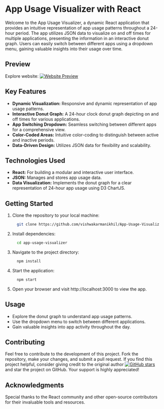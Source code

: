 # App Usage Visualizer with React

Welcome to the App Usage Visualizer, a dynamic React application that provides an intuitive representation of app usage patterns throughout a 24-hour period. The app utilizes JSON data to visualize on and off times for multiple applications, presenting the information in an interactive donut graph. Users can easily switch between different apps using a dropdown menu, gaining valuable insights into their usage over time.

## Preview
Explore website: [![Website Preview](https://img.shields.io/badge/Preview-website-blue)](https://mindpeerstask.qusere.com/)

## Key Features

- **Dynamic Visualization:** Responsive and dynamic representation of app usage patterns.
- **Interactive Donut Graph:** A 24-hour clock donut graph depicting on and off times for various applications.
- **App Switching Dropdown:** Seamless switching between different apps for a comprehensive view.
- **Color-Coded Areas:** Intuitive color-coding to distinguish between active and inactive periods.
- **Data-Driven Design:** Utilizes JSON data for flexibility and scalability.

## Technologies Used

- **React:** For building a modular and interactive user interface.
- **JSON:** Manages and stores app usage data.
- **Data Visualization:** Implements the donut graph for a clear representation of 24-hour app usage using D3 ChartJS.

## Getting Started

1. Clone the repository to your local machine:
   ```bash
     git clone https://github.com/vishwakarmanikhil/App-Usage-Visualizer.git
   ```
2. Install dependencies:
   ```bash
     cd app-usage-visualizer
   ```
3. Navigate to the project directory:
   ```bash
     npm install
   ```
4. Start the application:
   ```bash
     npm start
   ```
5. Open your browser and visit http://localhost:3000 to view the app.

## Usage
  - Explore the donut graph to understand app usage patterns.
  - Use the dropdown menu to switch between different applications.
  - Gain valuable insights into app activity throughout the day.

## Contributing
Feel free to contribute to the development of this project. Fork the repository, make your changes, and submit a pull request.
If you find this project helpful, consider giving credit to the original author [![GitHub stars](https://img.shields.io/github/stars/vishwakarmanikhil/App-Usage-Visualizer.svg?style=social)](https://github.com/vishwakarmanikhil/App-Usage-Visualizer) and star the project on GitHub. Your support is highly appreciated!

## Acknowledgments
Special thanks to the React community and other open-source contributors for their invaluable tools and resources.
